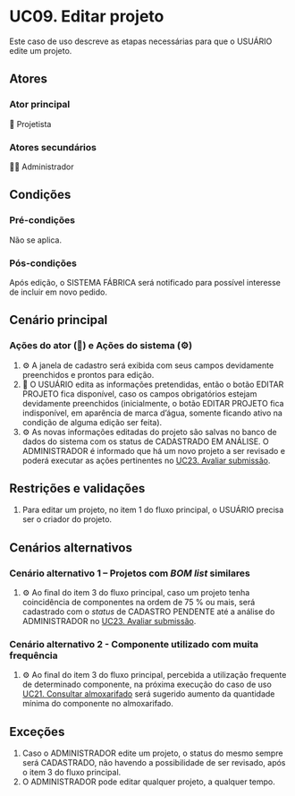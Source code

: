 # UC09. Editar projeto

Este caso de uso descreve as etapas necessárias para que o USUÁRIO edite um projeto.

## Atores
### Ator principal
📐 Projetista

### Atores secundários
👨‍💼 Administrador

## Condições
### Pré-condições
Não se aplica.

### Pós-condições
Após edição, o SISTEMA FÁBRICA será notificado para possível interesse de incluir em novo pedido.

## Cenário principal
### Ações do ator (📐) e Ações do sistema (⚙️)
1. ⚙️ A janela de cadastro será exibida com seus campos devidamente preenchidos e prontos para edição.
2. 📐 O USUÁRIO edita as informações pretendidas, então o botão EDITAR PROJETO fica disponível, caso os campos obrigatórios estejam devidamente preenchidos (inicialmente, o botão EDITAR PROJETO fica indisponível, em aparência de marca d’água, somente ficando ativo na condição de alguma edição ser feita).
3. ⚙️ As novas informações editadas do projeto são salvas no banco de dados do sistema com os status de CADASTRADO EM ANÁLISE. O ADMINISTRADOR é informado que há um novo projeto a ser revisado e poderá executar as ações pertinentes no [UC23. Avaliar submissão](./UC23.%20Avaliar%20submissão.md).

## Restrições e validações
1. Para editar um projeto, no item 1 do fluxo principal, o USUÁRIO precisa ser o criador do projeto.

## Cenários alternativos
### Cenário alternativo  1 – Projetos com _BOM list_ similares
1. ⚙️ Ao final do item 3 do fluxo principal, caso um projeto tenha coincidência de componentes na ordem de 75 % ou mais, será cadastrado com o _status_ de CADASTRO PENDENTE até a análise do ADMINISTRADOR no [UC23. Avaliar submissão](./UC23.%20Avaliar%20submissão.md).

### Cenário alternativo 2 - Componente utilizado com muita frequência
1. ⚙️ Ao final do item 3 do fluxo principal, percebida a utilização frequente de determinado componente, na próxima execução do caso de uso [UC21. Consultar almoxarifado](./UC21.%20Consultar%20almoxarifado.md) será sugerido aumento da quantidade mínima do componente no almoxarifado.

## Exceções
1. Caso o ADMINISTRADOR edite um projeto, o status do mesmo sempre será CADASTRADO, não havendo a possibilidade de ser revisado, após o item 3 do fluxo principal.
2. O ADMINISTRADOR pode editar qualquer projeto, a qualquer tempo.
